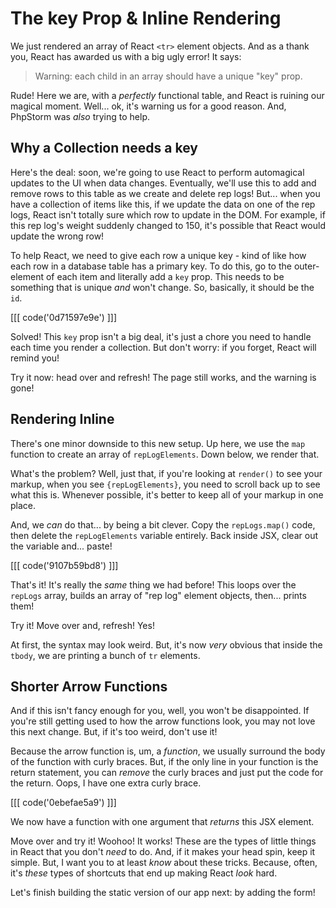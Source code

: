 # The key Prop & Inline Rendering

We just rendered an array of React `<tr>` element objects. And as a thank you,
React has awarded us with a big ugly error! It says:

> Warning: each child in an array should have a unique "key" prop.

Rude! Here we are, with a *perfectly* functional table, and React is ruining our
magical moment. Well... ok, it's warning us for a good reason. And, PhpStorm was
*also* trying to help.

## Why a Collection needs a key

Here's the deal: soon, we're going to use React to perform automagical updates to
the UI when data changes. Eventually, we'll use this to add and remove rows to this
table as we create and delete rep logs! But... when you have a collection of items
like this, if we update the data on one of the rep logs, React isn't totally sure
which row to update in the DOM. For example, if this rep log's weight suddenly changed
to 150, it's possible that React would update the wrong row!

To help React, we need to give each row a unique key - kind of like how each row
in a database table has a primary key. To do this, go to the outer-element of each
item and literally add a `key` prop. This needs to be something that is unique *and*
won't change. So, basically, it should be the `id`.

[[[ code('0d71597e9e') ]]]

Solved! This `key` prop isn't a big deal, it's just a chore you need to handle
each time you render a collection. But don't worry: if you forget, React will
remind you!

Try it now: head over and refresh! The page still works, and the warning is gone!

## Rendering Inline

There's one minor downside to this new setup. Up here, we use the `map` function
to create an array of `repLogElements`. Down below, we render that.

What's the problem? Well, just that, if you're looking at `render()` to see your
markup, when you see `{repLogElements}`, you need to scroll back up to see what
this is. Whenever possible, it's better to keep all of your markup in one place.

And, we *can* do that... by being a bit clever. Copy the `repLogs.map()` code, then
delete the `repLogElements` variable entirely. Back inside JSX, clear out the variable
and... paste!

[[[ code('9107b59bd8') ]]]

That's it! It's really the *same* thing we had before! This loops over the
`repLogs` array, builds an array of "rep log" element objects, then... prints them!

Try it! Move over and, refresh! Yes!

At first, the syntax may look weird. But, it's now *very* obvious that inside the
`tbody`, we are printing a bunch of `tr` elements.

## Shorter Arrow Functions

And if this isn't fancy enough for you, well, you won't be disappointed. If you're
still getting used to how the arrow functions look, you may not love this next change.
But, if it's too weird, don't use it!

Because the arrow function is, um, a *function*, we usually surround the body of
the function with curly braces. But, if the only line in your function is the return
statement, you can *remove* the curly braces and just put the code for the return.
Oops, I have one extra curly brace.

[[[ code('0ebefae5a9') ]]]

We now have a function with one argument that *returns* this JSX element.

Move over and try it! Woohoo! It works! These are the types of little things
in React that you don't *need* to do. And, if it makes your head spin, keep it
simple. But, I want you to at least *know* about these tricks. Because, often, it's
*these* types of shortcuts that end up making React *look* hard.

Let's finish building the static version of our app next: by adding the form!
